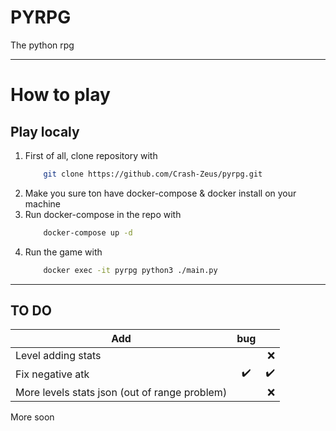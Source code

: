 # PYRPG

The python rpg

----------------------

# How to play
<!-- 
## Play from docker hub

1. docker run crashzeus/pyrpg -it pyrpg python3 ./main.py -->

## Play localy
1. First of all, clone repository with 
    ```bash 
        git clone https://github.com/Crash-Zeus/pyrpg.git
    ```
2. Make you sure ton have docker-compose & docker install on your machine
3. Run docker-compose in the repo with
    ```bash 
        docker-compose up -d
    ```
4. Run the game with
    ```bash
        docker exec -it pyrpg python3 ./main.py
    ```


-----------



## TO DO

| Add               | bug           ||
| -------------     |:-------------:| -----:|
| Level adding stats|               |❌       |
| Fix negative atk  |     ✔️         | ✔️    |
| More levels stats json (out of range problem)  |          | ❌    |



More soon
